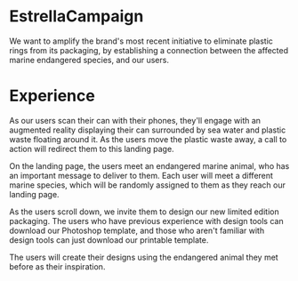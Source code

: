 # EstrellaCampaign
We want to amplify the brand's most recent initiative to eliminate plastic rings from its packaging, by establishing a connection between the affected marine endangered species, and our users.
# Experience
As our users scan their can with their phones, they'll engage with an augmented reality displaying their can surrounded by sea water and plastic waste floating around it.
As the users move the plastic waste away, a call to action will redirect them to this landing page.

On the landing page, the users meet an endangered marine animal, who has an important message to deliver to them.
Each user  will meet a different marine species, which will be randomly assigned to them as they reach our landing page.

As the users scroll down, we invite them to design our new limited edition packaging.
The users who have previous experience with design tools can download our Photoshop template, and those who aren't familiar with design tools can just download our printable template.

The users will create their designs using the endangered animal they met before as their inspiration.
